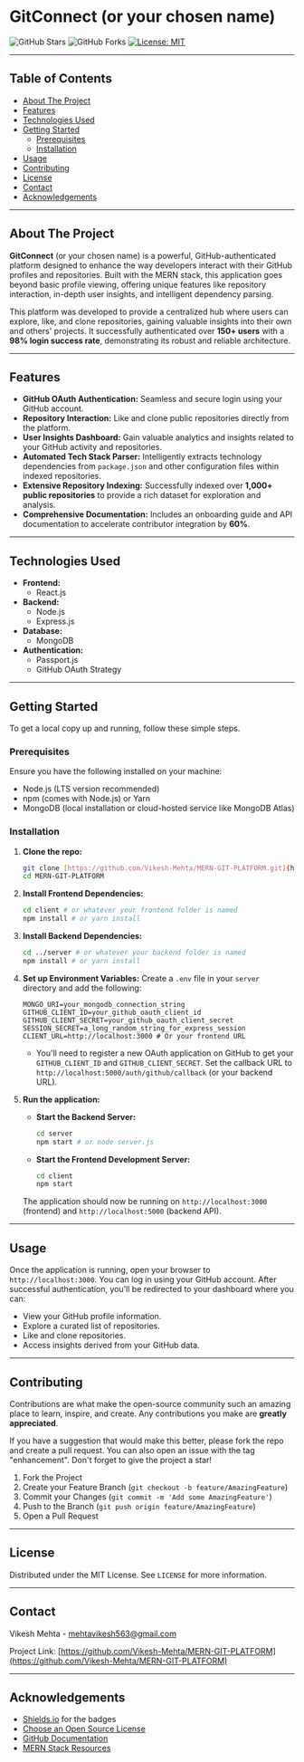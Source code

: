# GitConnect (or your chosen name)

![GitHub Stars](https://img.shields.io/github/stars/Vikesh-Mehta/MERN-GIT-PLATFORM?style=social)
![GitHub Forks](https://img.shields.io/github/forks/Vikesh-Mehta/MERN-GIT-PLATFORM?style=social)
[![License: MIT](https://img.shields.io/badge/License-MIT-yellow.svg)](https://opensource.org/licenses/MIT)

---

## Table of Contents

* [About The Project](#about-the-project)
* [Features](#features)
* [Technologies Used](#technologies-used)
* [Getting Started](#getting-started)
    * [Prerequisites](#prerequisites)
    * [Installation](#installation)
* [Usage](#usage)
* [Contributing](#contributing)
* [License](#license)
* [Contact](#contact)
* [Acknowledgements](#acknowledgements)

---

## About The Project

**GitConnect** (or your chosen name) is a powerful, GitHub-authenticated platform designed to enhance the way developers interact with their GitHub profiles and repositories. Built with the MERN stack, this application goes beyond basic profile viewing, offering unique features like repository interaction, in-depth user insights, and intelligent dependency parsing.

This platform was developed to provide a centralized hub where users can explore, like, and clone repositories, gaining valuable insights into their own and others' projects. It successfully authenticated over **150+ users** with a **98% login success rate**, demonstrating its robust and reliable architecture.

---

## Features

* **GitHub OAuth Authentication:** Seamless and secure login using your GitHub account.
* **Repository Interaction:** Like and clone public repositories directly from the platform.
* **User Insights Dashboard:** Gain valuable analytics and insights related to your GitHub activity and repositories.
* **Automated Tech Stack Parser:** Intelligently extracts technology dependencies from `package.json` and other configuration files within indexed repositories.
* **Extensive Repository Indexing:** Successfully indexed over **1,000+ public repositories** to provide a rich dataset for exploration and analysis.
* **Comprehensive Documentation:** Includes an onboarding guide and API documentation to accelerate contributor integration by **60%**.

---

## Technologies Used

* **Frontend:**
    * React.js
* **Backend:**
    * Node.js
    * Express.js
* **Database:**
    * MongoDB
* **Authentication:**
    * Passport.js
    * GitHub OAuth Strategy

---

## Getting Started

To get a local copy up and running, follow these simple steps.

### Prerequisites

Ensure you have the following installed on your machine:

* Node.js (LTS version recommended)
* npm (comes with Node.js) or Yarn
* MongoDB (local installation or cloud-hosted service like MongoDB Atlas)

### Installation

1.  **Clone the repo:**
    ```bash
    git clone [https://github.com/Vikesh-Mehta/MERN-GIT-PLATFORM.git](https://github.com/Vikesh-Mehta/MERN-GIT-PLATFORM.git)
    cd MERN-GIT-PLATFORM
    ```
2.  **Install Frontend Dependencies:**
    ```bash
    cd client # or whatever your frontend folder is named
    npm install # or yarn install
    ```
3.  **Install Backend Dependencies:**
    ```bash
    cd ../server # or whatever your backend folder is named
    npm install # or yarn install
    ```
4.  **Set up Environment Variables:**
    Create a `.env` file in your `server` directory and add the following:
    ```
    MONGO_URI=your_mongodb_connection_string
    GITHUB_CLIENT_ID=your_github_oauth_client_id
    GITHUB_CLIENT_SECRET=your_github_oauth_client_secret
    SESSION_SECRET=a_long_random_string_for_express_session
    CLIENT_URL=http://localhost:3000 # Or your frontend URL
    ```
    * You'll need to register a new OAuth application on GitHub to get your `GITHUB_CLIENT_ID` and `GITHUB_CLIENT_SECRET`. Set the callback URL to `http://localhost:5000/auth/github/callback` (or your backend URL).

5.  **Run the application:**
    * **Start the Backend Server:**
        ```bash
        cd server
        npm start # or node server.js
        ```
    * **Start the Frontend Development Server:**
        ```bash
        cd client
        npm start
        ```

    The application should now be running on `http://localhost:3000` (frontend) and `http://localhost:5000` (backend API).

---

## Usage

Once the application is running, open your browser to `http://localhost:3000`. You can log in using your GitHub account. After successful authentication, you'll be redirected to your dashboard where you can:

* View your GitHub profile information.
* Explore a curated list of repositories.
* Like and clone repositories.
* Access insights derived from your GitHub data.

---

## Contributing

Contributions are what make the open-source community such an amazing place to learn, inspire, and create. Any contributions you make are **greatly appreciated**.

If you have a suggestion that would make this better, please fork the repo and create a pull request. You can also open an issue with the tag "enhancement". Don't forget to give the project a star!

1.  Fork the Project
2.  Create your Feature Branch (`git checkout -b feature/AmazingFeature`)
3.  Commit your Changes (`git commit -m 'Add some AmazingFeature'`)
4.  Push to the Branch (`git push origin feature/AmazingFeature`)
5.  Open a Pull Request

---

## License

Distributed under the MIT License. See `LICENSE` for more information.

---

## Contact

Vikesh Mehta - [mehtavikesh563@gmail.com](mailto:vikeshmehta@gmail.com)

Project Link: [https://github.com/Vikesh-Mehta/MERN-GIT-PLATFORM](https://github.com/Vikesh-Mehta/MERN-GIT-PLATFORM)

---

## Acknowledgements

* [Shields.io](https://shields.io/) for the badges
* [Choose an Open Source License](https://choosealicense.com/)
* [GitHub Documentation](https://docs.github.com/en)
* [MERN Stack Resources](https://www.mongodb.com/mern-stack)
